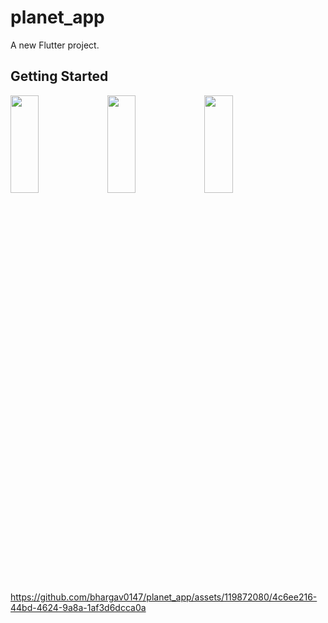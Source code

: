 # planet_app

A new Flutter project.

## Getting Started

<p>
<img src="https://github.com/bhargav0147/planet_app/assets/119872080/1c6032dc-0dc4-4235-9043-c0e9c3b00be0" height="20%" width="30%" >
<img src="https://github.com/bhargav0147/planet_app/assets/119872080/0bb26264-faed-4010-81a0-f4bd57cc1653" height="20%" width="30%" >
<img src="https://github.com/bhargav0147/planet_app/assets/119872080/f729a0d1-c309-42d9-a6e5-ef9a1dd70c4e" height="20%" width="30%" >
</p>

https://github.com/bhargav0147/planet_app/assets/119872080/4c6ee216-44bd-4624-9a8a-1af3d6dcca0a


